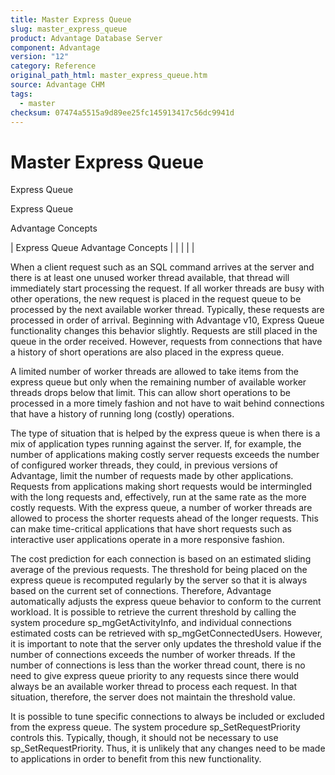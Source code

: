 ```yaml
---
title: Master Express Queue
slug: master_express_queue
product: Advantage Database Server
component: Advantage
version: "12"
category: Reference
original_path_html: master_express_queue.htm
source: Advantage CHM
tags:
  - master
checksum: 07474a5515a9d89ee25fc145913417c56dc9941d
---
```


# Master Express Queue

Express Queue

Express Queue

Advantage Concepts

| Express Queue  Advantage Concepts |  |  |  |  |

When a client request such as an SQL command arrives at the server and there is at least one unused worker thread available, that thread will immediately start processing the request. If all worker threads are busy with other operations, the new request is placed in the request queue to be processed by the next available worker thread. Typically, these requests are processed in order of arrival. Beginning with Advantage v10, Express Queue functionality changes this behavior slightly. Requests are still placed in the queue in the order received. However, requests from connections that have a history of short operations are also placed in the express queue.

A limited number of worker threads are allowed to take items from the express queue but only when the remaining number of available worker threads drops below that limit. This can allow short operations to be processed in a more timely fashion and not have to wait behind connections that have a history of running long (costly) operations.

The type of situation that is helped by the express queue is when there is a mix of application types running against the server. If, for example, the number of applications making costly server requests exceeds the number of configured worker threads, they could, in previous versions of Advantage, limit the number of requests made by other applications. Requests from applications making short requests would be intermingled with the long requests and, effectively, run at the same rate as the more costly requests. With the express queue, a number of worker threads are allowed to process the shorter requests ahead of the longer requests. This can make time-critical applications that have short requests such as interactive user applications operate in a more responsive fashion.

The cost prediction for each connection is based on an estimated sliding average of the previous requests. The threshold for being placed on the express queue is recomputed regularly by the server so that it is always based on the current set of connections. Therefore, Advantage automatically adjusts the express queue behavior to conform to the current workload. It is possible to retrieve the current threshold by calling the system procedure sp\_mgGetActivityInfo, and individual connections estimated costs can be retrieved with sp\_mgGetConnectedUsers. However, it is important to note that the server only updates the threshold value if the number of connections exceeds the number of worker threads. If the number of connections is less than the worker thread count, there is no need to give express queue priority to any requests since there would always be an available worker thread to process each request. In that situation, therefore, the server does not maintain the threshold value.

It is possible to tune specific connections to always be included or excluded from the express queue. The system procedure sp\_SetRequestPriority controls this. Typically, though, it should not be necessary to use sp\_SetRequestPriority. Thus, it is unlikely that any changes need to be made to applications in order to benefit from this new functionality.
